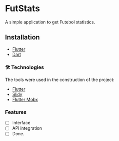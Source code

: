 # FutStats

A simple application to get Futebol statistics.

## Installation

- [Flutter](https://flutter.dev/docs/get-started/install)
- [Dart](https://dart.dev/get-dart)


### 🛠 Technologies

The tools were used in the construction of the project:

- [Flutter](https://flutter.dev)
- [Slidy](https://pub.dev/packages/slidy)
- [Flutter Mobx](https://pub.dev/packages/mobx)

### Features

- [ ] Interface
- [ ] API integration
- [ ] Done.
